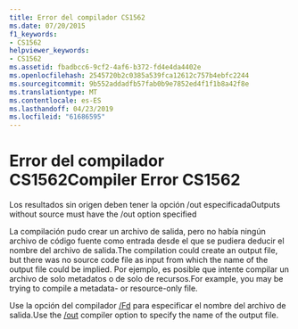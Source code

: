 ```yaml
---
title: Error del compilador CS1562
ms.date: 07/20/2015
f1_keywords:
- CS1562
helpviewer_keywords:
- CS1562
ms.assetid: fbadbcc6-9cf2-4af6-b372-fd4e4da4402e
ms.openlocfilehash: 2545720b2c0385a539fca12612c757b4ebfc2244
ms.sourcegitcommit: 9b552addadfb57fab0b9e7852ed4f1f1b8a42f8e
ms.translationtype: MT
ms.contentlocale: es-ES
ms.lasthandoff: 04/23/2019
ms.locfileid: "61686595"
---
```

# <a name="compiler-error-cs1562"></a><span data-ttu-id="32d94-102">Error del compilador CS1562</span><span class="sxs-lookup"><span data-stu-id="32d94-102">Compiler Error CS1562</span></span>
<span data-ttu-id="32d94-103">Los resultados sin origen deben tener la opción /out especificada</span><span class="sxs-lookup"><span data-stu-id="32d94-103">Outputs without source must have the /out option specified</span></span>  
  
 <span data-ttu-id="32d94-104">La compilación pudo crear un archivo de salida, pero no había ningún archivo de código fuente como entrada desde el que se pudiera deducir el nombre del archivo de salida.</span><span class="sxs-lookup"><span data-stu-id="32d94-104">The compilation could create an output file, but there was no source code file as input from which the name of the output file could be implied.</span></span> <span data-ttu-id="32d94-105">Por ejemplo, es posible que intente compilar un archivo de solo metadatos o de solo de recursos.</span><span class="sxs-lookup"><span data-stu-id="32d94-105">For example, you may be trying to compile a metadata- or resource-only file.</span></span>  
  
 <span data-ttu-id="32d94-106">Use la opción del compilador [/Fd](../../csharp/language-reference/compiler-options/out-compiler-option.md) para especificar el nombre del archivo de salida.</span><span class="sxs-lookup"><span data-stu-id="32d94-106">Use the [/out](../../csharp/language-reference/compiler-options/out-compiler-option.md) compiler option to specify the name of the output file.</span></span>

